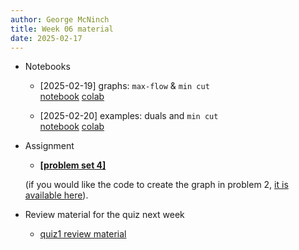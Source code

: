 ```yaml
---
author: George McNinch
title: Week 06 material
date: 2025-02-17
---
```


- Notebooks

  - [2025-02-19] graphs: `max-flow` & `min cut`  
	  [notebook](/course-content/week06-01--graph-models.ipynb)
	  [colab](https://colab.research.google.com/github/gmcninch-tufts/2025-Sp-Math087/blob/main/course-content/week06-01--graph-models.ipynb)


  - [2025-02-20] examples: duals and `min cut`  
	  [notebook](/course-content/week06-02--min-cut-notes.ipynb)
	  [colab](https://colab.research.google.com/github/gmcninch-tufts/2025-Sp-Math087/blob/main/course-content/week06-02--min-cut-notes.ipynb)
  

- Assignment

	- [**[problem set 4]**](/course-assignments/PS04--2025-02-23.pdf)
	
	(if you would like the code to create the graph in problem 2, [it is available here](/course-assets/PS4--graph.py)).

 - Review material for the quiz next week
 
    - [quiz1 review material](/course-content/Quiz1-review--2025-02-26.pdf)
